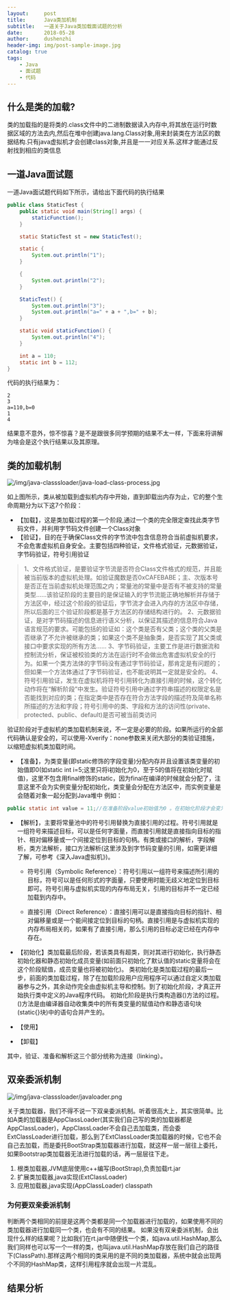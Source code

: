 ```yaml
---
layout:     post
title:      Java类加机制
subtitle:   一道关于Java类加载面试题的分析
date:       2018-05-28
author:     dushenzhi
header-img: img/post-sample-image.jpg
catalog: true
tags:
    - Java
    - 面试题
    - 代码
---
```


## 什么是类的加载?
类的加载指的是将类的.class文件中的二进制数据读入内存中,将其放在运行时数据区域的方法去内,然后在堆中创建java.lang.Class对象,用来封装类在方法区的数据结构.只有java虚拟机才会创建class对象,并且是一一对应关系.这样才能通过反射找到相应的类信息



## 一道Java面试题
一道Java面试题代码如下所示，请给出下面代码的执行结果
```java
public class StaticTest {
    public static void main(String[] args) {
        staticFunction();
    }

    static StaticTest st = new StaticTest();

    static {
        System.out.println("1");
    }

    {
        System.out.println("2");
    }

    StaticTest() {
        System.out.println("3");
        System.out.println("a=" + a + ",b=" + b);
    }

    static void staticFunction() {
        System.out.println("4");
    }

    int a = 110;
    static int b = 112;
}
```

代码的执行结果为：
```
2
3
a=110,b=0
1
4
```

结果意不意外，惊不惊喜？是不是跟很多同学预期的结果不太一样，下面来将讲解为啥会是这个执行结果以及其原理。





## 类的加载机制

![/img/java-classsloader/java-load-class-process.jpg](/img/java-classsloader/java-load-class-process.jpg)

如上图所示，类从被加载到虚拟机内存中开始，直到卸载出内存为止，它的整个生命周期分为以下这7个阶段：
* 【加载】，这是类加载过程的第一个阶段,通过一个类的完全限定查找此类字节码文件，并利用字节码文件创建一个Class对象
* 【验证】，目的在于确保Class文件的字节流中包含信息符合当前虚拟机要求，不会危害虚拟机自身安全。主要包括四种验证，文件格式验证，元数据验证，字节码验证，符号引用验证

> 1、文件格式验证，是要验证字节流是否符合Class文件格式的规范，并且能被当前版本的虚拟机处理。如验证魔数是否0xCAFEBABE；主、次版本号是否正在当前虚拟机处理范围之内；常量池的常量中是否有不被支持的常量类型……该验证阶段的主要目的是保证输入的字节流能正确地解析并存储于方法区中，经过这个阶段的验证后，字节流才会进入内存的方法区中存储，所以后面的三个验证阶段都是基于方法区的存储结构进行的。
2、元数据验证，是对字节码描述的信息进行语义分析，以保证其描述的信息符合Java语言规范的要求。可能包括的验证如：这个类是否有父类；这个类的父类是否继承了不允许被继承的类；如果这个类不是抽象类，是否实现了其父类或接口中要求实现的所有方法……
3、字节码验证，主要工作是进行数据流和控制流分析，保证被校验类的方法在运行时不会做出危害虚拟机安全的行为。如果一个类方法体的字节码没有通过字节码验证，那肯定是有问题的；但如果一个方法体通过了字节码验证，也不能说明其一定就是安全的。
4、符号引用验证，发生在虚拟机将符号引用转化为直接引用的时候，这个转化动作将在“解析阶段”中发生。验证符号引用中通过字符串描述的权限定名是否能找到对应的类；在指定类中是否存在符合方法字段的描述符及简单名称所描述的方法和字段；符号引用中的类、字段和方法的访问性(private、protected、public、default)是否可被当前类访问

验证阶段对于虚拟机的类加载机制来说，不一定是必要的阶段。如果所运行的全部代码确认是安全的，可以使用-Xverify：none参数来关闭大部分的类验证措施，以缩短虚拟机类加载时间。

* 【准备】，为类变量(即static修饰的字段变量)分配内存并且设置该类变量的初始值即0(如static int i=5;这里只将i初始化为0，至于5的值将在初始化时赋值)，这里不包含用final修饰的static，因为final在编译的时候就会分配了，注意这里不会为实例变量分配初始化，类变量会分配在方法区中，而实例变量是会随着对象一起分配到Java堆中
例如：
```java
public static int value = 11;//在准备阶段value初始值为0 。在初始化阶段才会变为11。
```
* 【解析】，主要将常量池中的符号引用替换为直接引用的过程。符号引用就是一组符号来描述目标，可以是任何字面量，而直接引用就是直接指向目标的指针、相对偏移量或一个间接定位到目标的句柄。有类或接口的解析，字段解析，类方法解析，接口方法解析(这里涉及到字节码变量的引用，如需更详细了解，可参考《深入Java虚拟机》)。
   - 符号引用（Symbolic Reference）：符号引用以一组符号来描述所引用的目标，符号可以是任何形式的字面量，只要使用时能无歧义地定位到目标即可。符号引用与虚拟机实现的内存布局无关，引用的目标并不一定已经加载到内存中。

   - 直接引用（Direct Reference）：直接引用可以是直接指向目标的指针、相对偏移量或是一个能间接定位到目标的句柄。直接引用是与虚拟机实现的内存布局相关的，如果有了直接引用，那么引用的目标必定已经在内存中存在。

* 【初始化】类加载最后阶段，若该类具有超类，则对其进行初始化，执行静态初始化器和静态初始化成员变量(如前面只初始化了默认值的static变量将会在这个阶段赋值，成员变量也将被初始化)。
   类初始化是类加载过程的最后一步，前面的类加载过程，除了在加载阶段用户应用程序可以通过自定义类加载器参与之外，其余动作完全由虚拟机主导和控制。到了初始化阶段，才真正开始执行类中定义的Java程序代码。
   初始化阶段是执行类构造器<clinit>()方法的过程。<clinit>()方法是由编译器自动收集类中的所有类变量的赋值动作和静态语句块(static{}块)中的语句合并产生的。
* 【使用】
* 【卸载】

其中，验证、准备和解析这三个部分统称为连接（linking）。


## 双亲委派机制


![/img/java-classsloader/javaloader.png](/img/java-classsloader/javaloader.png)


关于类加载器，我们不得不说一下双亲委派机制。听着很高大上，其实很简单。比如A类的加载器是AppClassLoader(其实我们自己写的类的加载器都是AppClassLoader)，AppClassLoader不会自己去加载类，而会委ExtClassLoader进行加载，那么到了ExtClassLoader类加载器的时候，它也不会自己去加载，而是委托BootStrap类加载器进行加载，就这样一层一层往上委托，如果Bootstrap类加载器无法进行加载的话，再一层层往下走。

 1. 根类加载器,JVM底层使用c++编写(BootStrap),负责加载rt.jar
 2. 扩展类加载器,java实现(ExtClassLoader)
 3. 应用加载器,java实现(AppClassLoader) classpath


### 为何要双亲委派机制
判断两个类相同的前提是这两个类都是同一个加载器进行加载的，如果使用不同的类加载器进行加载同一个类，也会有不同的结果。
如果没有双亲委派机制，会出现什么样的结果呢？比如我们在rt.jar中随便找一个类，如java.util.HashMap,那么我们同样也可以写一个一样的类，也叫java.util.HashMap存放在我们自己的路径下(ClassPath).那样这两个相同的类采用的是不同的类加载器，系统中就会出现两个不同的HashMap类，这样引用程序就会出现一片混乱。




## 结果分析



